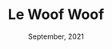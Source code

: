 ---
layout: page
title: Le Woof Woof
subtitle: September, 2021
description: Piece made as a tribute to my dog's favourite treat. I had a fun time playing with messy charcoal!
img: assets/img/art/le_woof_woof.png
importance: 1
---